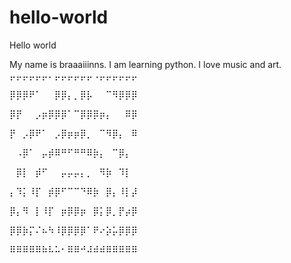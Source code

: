 # hello-world
Hello world

My name is braaaiiinns. I am learning python. I love music and art.
⡤⡤⡤⡤⡤⡤⠄⡤⡤⡤⡤⡤⡤⠠⡤⡤⡤⡤⡤⡤

⡿⡿⡿⠟⠁⠀⠀⡿⡿⡄⡀⡿⡧⠀⠀⠉⠻⡿⡿⡿

⡿⡟⠀⠀⡠⡶⡿⡿⡿⠁⠉⡿⡿⡿⡶⡄⠀⠀⠿⡿

⡟⠀⡠⡿⠟⠁⠀⡠⡿⡶⡶⡿⡀⠀⠉⠻⡿⡄⠀⠿

⠀⠠⡿⠁⠀⡤⡾⠿⠛⠋⠛⠛⠿⡷⡄⠀⠉⡿⡄⠀

⠀⡿⡇⠀⡾⠋⠀⠀⡤⡤⡤⡄⡀⠀⠻⡷⠀⠹⡇⠀

⡄⠹⡅⠸⡏⠀⡾⡿⠋⠉⠉⠙⠿⡷⠀⡿⡄⠸⡇⡼

⡿⡄⠻⠀⡇⠸⡏⠀⡶⡿⡿⡶⠀⡿⡅⡿⡀⡟⡴⡿

⡿⡿⡷⡍⠌⠦⠳⠸⡿⡿⡿⡿⠁⠟⠔⡵⡥⡿⡿⡿

⠿⠿⠿⠿⠿⠷⠧⠥⠂⠿⠿⠚⠼⠾⠾⠿⠿⠿⠿⠿
